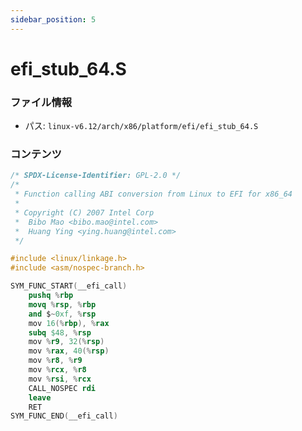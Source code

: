 ```yaml
---
sidebar_position: 5
---
```

# efi_stub_64.S

### ファイル情報

- パス: `linux-v6.12/arch/x86/platform/efi/efi_stub_64.S`

### コンテンツ

```S
/* SPDX-License-Identifier: GPL-2.0 */
/*
 * Function calling ABI conversion from Linux to EFI for x86_64
 *
 * Copyright (C) 2007 Intel Corp
 *	Bibo Mao <bibo.mao@intel.com>
 *	Huang Ying <ying.huang@intel.com>
 */

#include <linux/linkage.h>
#include <asm/nospec-branch.h>

SYM_FUNC_START(__efi_call)
	pushq %rbp
	movq %rsp, %rbp
	and $~0xf, %rsp
	mov 16(%rbp), %rax
	subq $48, %rsp
	mov %r9, 32(%rsp)
	mov %rax, 40(%rsp)
	mov %r8, %r9
	mov %rcx, %r8
	mov %rsi, %rcx
	CALL_NOSPEC rdi
	leave
	RET
SYM_FUNC_END(__efi_call)

```
